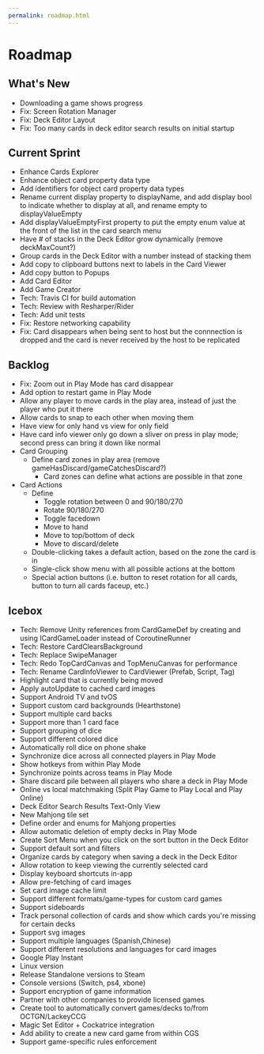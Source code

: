 ```yaml
---
permalink: roadmap.html
---
```


# Roadmap

## What's New
- Downloading a game shows progress
- Fix: Screen Rotation Manager
- Fix: Deck Editor Layout
- Fix: Too many cards in deck editor search results on initial startup

## Current Sprint
- Enhance Cards Explorer
- Enhance object card property data type
- Add identifiers for object card property data types
- Rename current display property to displayName, and add display bool to indicate whether to display at all, and rename empty to displayValueEmpty
- Add displayValueEmptyFirst property to put the empty enum value at the front of the list in the card search menu
- Have # of stacks in the Deck Editor grow dynamically (remove deckMaxCount?)
- Group cards in the Deck Editor with a number instead of stacking them
- Add copy to clipboard buttons next to labels in the Card Viewer
- Add copy button to Popups
- Add Card Editor
- Add Game Creator
- Tech: Travis CI for build automation
- Tech: Review with Resharper/Rider
- Tech: Add unit tests
- Fix: Restore networking capability
- Fix: Card disappears when being sent to host but the connnection is dropped and the card is never received by the host to be replicated

## Backlog
- Fix: Zoom out in Play Mode has card disappear
- Add option to restart game in Play Mode
- Allow any player to move cards in the play area, instead of just the player who put it there
- Allow cards to snap to each other when moving them
- Have view for only hand vs view for only field
- Have card info viewer only go down a sliver on press in play mode; second press can bring it down like normal
- Card Grouping
  - Define card zones in play area (remove gameHasDiscard/gameCatchesDiscard?)
    - Card zones can define what actions are possible in that zone
- Card Actions
  - Define
    - Toggle rotation between 0 and 90/180/270
    - Rotate 90/180/270
    - Toggle facedown
    - Move to hand
    - Move to top/bottom of deck
    - Move to discard/delete
  - Double-clicking takes a default action, based on the zone the card is in
  - Single-click show menu with all possible actions at the bottom
  - Special action buttons (i.e. button to reset rotation for all cards, button to turn all cards faceup, etc.)

## Icebox
- Tech: Remove Unity references from CardGameDef by creating and using ICardGameLoader instead of CoroutineRunner
- Tech: Restore CardClearsBackground
- Tech: Replace SwipeManager
- Tech: Redo TopCardCanvas and TopMenuCanvas for performance
- Tech: Rename CardInfoViewer to CardViewer (Prefab, Script, Tag)
- Highlight card that is currently being moved
- Apply autoUpdate to cached card images
- Support Android TV and tvOS
- Support custom card backgrounds (Hearthstone)
- Support multiple card backs
- Support more than 1 card face
- Support grouping of dice
- Support different colored dice
- Automatically roll dice on phone shake
- Synchronize dice across all connected players in Play Mode
- Show hotkeys from within Play Mode
- Synchronize points across teams in Play Mode
- Share discard pile between all players who share a deck in Play Mode
- Online vs local matchmaking (Split Play Game to Play Local and Play Online)
- Deck Editor Search Results Text-Only View
- New Mahjong tile set
- Define order and enums for Mahjong properties
- Allow automatic deletion of empty decks in Play Mode
- Create Sort Menu when you click on the sort button in the Deck Editor
- Support default sort and filters
- Organize cards by category when saving a deck in the Deck Editor
- Allow rotation to keep viewing the currently selected card
- Display keyboard shortcuts in-app
- Allow pre-fetching of card images
- Set card image cache limit
- Support different formats/game-types for custom card games
- Support sideboards
- Track personal collection of cards and show which cards you're missing for certain decks
- Support svg images
- Support multiple languages (Spanish,Chinese)
- Support different resolutions and languages for card images
- Google Play Instant
- Linux version
- Release Standalone versions to Steam
- Console versions (Switch, ps4, xbone)
- Support encryption of game information
- Partner with other companies to provide licensed games
- Create tool to automatically convert games/decks to/from OCTGN/LackeyCCG
- Magic Set Editor + Cockatrice integration
- Add ability to create a new card game from within CGS
- Support game-specific rules enforcement

